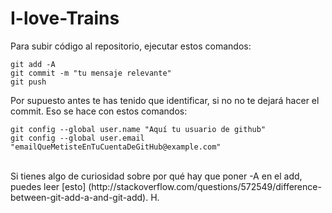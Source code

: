 I-love-Trains
=============

Para subir código al repositorio, ejecutar estos comandos:
```
git add -A
git commit -m "tu mensaje relevante"
git push
```
Por supuesto antes te has tenido que identificar, si no no te dejará hacer el commit.
Eso se hace con estos comandos:
```
git config --global user.name "Aquí tu usuario de github"
git config --global user.email "emailQueMetisteEnTuCuentaDeGitHub@example.com"
```

<br />
Si tienes algo de curiosidad sobre por qué hay que poner -A en el add, puedes leer [esto] (http://stackoverflow.com/questions/572549/difference-between-git-add-a-and-git-add).  
H.
